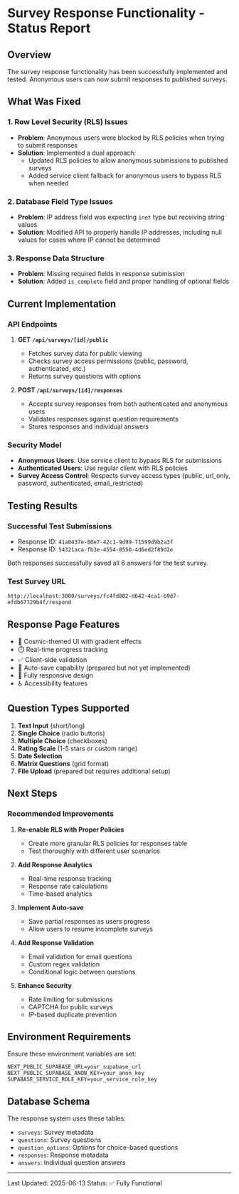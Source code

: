 # Survey Response Functionality - Status Report

## Overview
The survey response functionality has been successfully implemented and tested. Anonymous users can now submit responses to published surveys.

## What Was Fixed

### 1. Row Level Security (RLS) Issues
- **Problem**: Anonymous users were blocked by RLS policies when trying to submit responses
- **Solution**: Implemented a dual approach:
  - Updated RLS policies to allow anonymous submissions to published surveys
  - Added service client fallback for anonymous users to bypass RLS when needed

### 2. Database Field Type Issues
- **Problem**: IP address field was expecting `inet` type but receiving string values
- **Solution**: Modified API to properly handle IP addresses, including null values for cases where IP cannot be determined

### 3. Response Data Structure
- **Problem**: Missing required fields in response submission
- **Solution**: Added `is_complete` field and proper handling of optional fields

## Current Implementation

### API Endpoints
1. **GET `/api/surveys/[id]/public`**
   - Fetches survey data for public viewing
   - Checks survey access permissions (public, password, authenticated, etc.)
   - Returns survey questions with options

2. **POST `/api/surveys/[id]/responses`**
   - Accepts survey responses from both authenticated and anonymous users
   - Validates responses against question requirements
   - Stores responses and individual answers

### Security Model
- **Anonymous Users**: Use service client to bypass RLS for submissions
- **Authenticated Users**: Use regular client with RLS policies
- **Survey Access Control**: Respects survey access types (public, url_only, password, authenticated, email_restricted)

## Testing Results

### Successful Test Submissions
- Response ID: `41a0437e-80e7-42c1-9d99-71599d9b2a3f`
- Response ID: `54321aca-fb3e-4554-8550-4d6ed2f89d2e`

Both responses successfully saved all 6 answers for the test survey.

### Test Survey URL
```
http://localhost:3000/surveys/fc4fd802-d642-4ca1-b9d7-efdb67729b4f/respond
```

## Response Page Features
- 🎨 Cosmic-themed UI with gradient effects
- ⏱️ Real-time progress tracking
- ✅ Client-side validation
- 🔄 Auto-save capability (prepared but not yet implemented)
- 📱 Fully responsive design
- ♿ Accessibility features

## Question Types Supported
1. **Text Input** (short/long)
2. **Single Choice** (radio buttons)
3. **Multiple Choice** (checkboxes)
4. **Rating Scale** (1-5 stars or custom range)
5. **Date Selection**
6. **Matrix Questions** (grid format)
7. **File Upload** (prepared but requires additional setup)

## Next Steps

### Recommended Improvements
1. **Re-enable RLS with Proper Policies**
   - Create more granular RLS policies for responses table
   - Test thoroughly with different user scenarios

2. **Add Response Analytics**
   - Real-time response tracking
   - Response rate calculations
   - Time-based analytics

3. **Implement Auto-save**
   - Save partial responses as users progress
   - Allow users to resume incomplete surveys

4. **Add Response Validation**
   - Email validation for email questions
   - Custom regex validation
   - Conditional logic between questions

5. **Enhance Security**
   - Rate limiting for submissions
   - CAPTCHA for public surveys
   - IP-based duplicate prevention

## Environment Requirements
Ensure these environment variables are set:
```env
NEXT_PUBLIC_SUPABASE_URL=your_supabase_url
NEXT_PUBLIC_SUPABASE_ANON_KEY=your_anon_key
SUPABASE_SERVICE_ROLE_KEY=your_service_role_key
```

## Database Schema
The response system uses these tables:
- `surveys`: Survey metadata
- `questions`: Survey questions
- `question_options`: Options for choice-based questions
- `responses`: Response metadata
- `answers`: Individual question answers

---

Last Updated: 2025-06-13
Status: ✅ Fully Functional